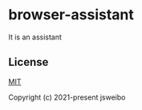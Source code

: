 # browser-assistant

It is an assistant

## License

[MIT](https://opensource.org/licenses/MIT)

Copyright (c) 2021-present jsweibo
